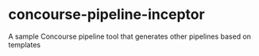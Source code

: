 # concourse-pipeline-inceptor
A sample Concourse pipeline tool that generates other pipelines based on templates
